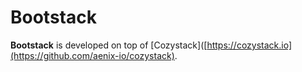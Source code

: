 # Bootstack

**Bootstack** is developed on top of [Cozystack]([https://cozystack.io](https://github.com/aenix-io/cozystack).
